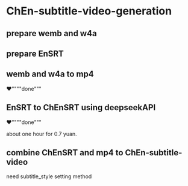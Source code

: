 # ChEn-subtitle-video-generation

## prepare wemb and w4a

## prepare EnSRT

## wemb and w4a to mp4
❤️""""done"""

## EnSRT to ChEnSRT using deepseekAPI
❤️""""done"""

about one hour for 0.7 yuan.

## combine ChEnSRT and mp4 to ChEn-subtitle-video
need subtitle_style setting method
